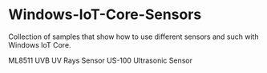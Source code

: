 # Windows-IoT-Core-Sensors
Collection of samples that show how to use different sensors and such with Windows IoT Core.

ML8511 UVB UV Rays Sensor
US-100 Ultrasonic Sensor

